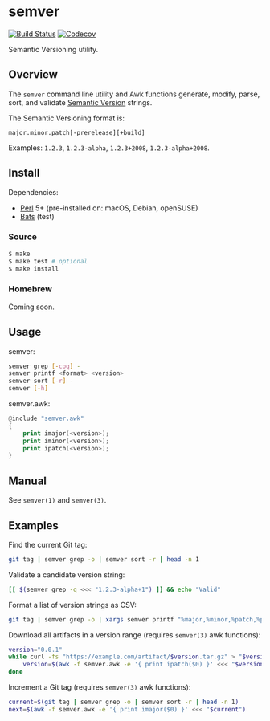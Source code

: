 # semver

[![Build Status](https://travis-ci.com/chriskilding/semver.svg?branch=master)](https://travis-ci.com/chriskilding/semver)
[![Codecov](https://codecov.io/gh/chriskilding/semver/branch/master/graph/badge.svg)](https://codecov.io/gh/chriskilding/semver)

Semantic Versioning utility.

## Overview

The `semver` command line utility and Awk functions generate, modify, parse, sort, and validate [Semantic Version](https://semver.org/) strings.

The Semantic Versioning format is:

    major.minor.patch[-prerelease][+build]

Examples: `1.2.3`, `1.2.3-alpha`, `1.2.3+2008`, `1.2.3-alpha+2008`.

## Install

Dependencies:

- [Perl](http://www.perl.org) 5+ (pre-installed on: macOS, Debian, openSUSE)
- [Bats](https://github.com/bats-core/bats-core) (test)

### Source

```bash
$ make
$ make test # optional
$ make install
```

### Homebrew

Coming soon.

## Usage

semver:

```bash
semver grep [-coq] -
semver printf <format> <version>
semver sort [-r] -
semver [-h]
```

semver.awk:

```awk
@include "semver.awk"
{
    print imajor(<version>);
    print iminor(<version>);
    print ipatch(<version>);
}
```

## Manual

See `semver(1)` and `semver(3)`.

## Examples

Find the current Git tag:

```bash
git tag | semver grep -o | semver sort -r | head -n 1
```    

Validate a candidate version string:

```bash
[[ $(semver grep -q <<< "1.2.3-alpha+1") ]] && echo "Valid"
```

Format a list of version strings as CSV:

```bash
git tag | semver grep -o | xargs semver printf "%major,%minor,%patch,%prerelease,%build" {}
```

Download all artifacts in a version range (requires `semver(3)` awk functions):

```bash
version="0.0.1"
while curl -fs "https://example.com/artifact/$version.tar.gz" > "$version.tar.gz"; do
    version=$(awk -f semver.awk -e '{ print ipatch($0) }' <<< "$version")
done
```

Increment a Git tag (requires `semver(3)` awk functions):

```bash
current=$(git tag | semver grep -o | semver sort -r | head -n 1)
next=$(awk -f semver.awk -e '{ print imajor($0) }' <<< "$current")
```